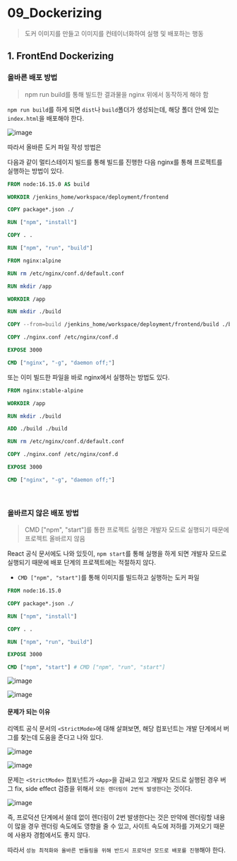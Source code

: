 # 09_Dockerizing

> 도커 이미지를 만들고 이미지를 컨테이너화하여 실행 및 배포하는 행동

## 1. FrontEnd Dockerizing

### 올바른 배포 방법

> npm run build를 통해 빌드한 결과물을 nginx 위에서 동작하게 해야 함

`npm run build`를 하게 되면 `dist`나 `build`폴더가 생성되는데, 해당 폴더 안에 있는 `index.html`을 배포해야 한다.

![image](https://user-images.githubusercontent.com/93081720/236376456-ad5d4354-b210-40f3-9fea-83097ee3c203.png)

따라서 올바른 도커 파일 작성 방법은

다음과 같이 멀티스테이지 빌드를 통해 빌드를 진행한 다음 nginx를 통해 프로젝트를 실행하는 방법이 있다.

```dockerfile
FROM node:16.15.0 AS build

WORKDIR /jenkins_home/workspace/deployment/frontend

COPY package*.json ./

RUN ["npm", "install"]

COPY . .

RUN ["npm", "run", "build"]

FROM nginx:alpine

RUN rm /etc/nginx/conf.d/default.conf

RUN mkdir /app

WORKDIR /app

RUN mkdir ./build

COPY --from=build /jenkins_home/workspace/deployment/frontend/build ./build

COPY ./nginx.conf /etc/nginx/conf.d

EXPOSE 3000

CMD ["nginx", "-g", "daemon off;"]
```

또는 이미 빌드한 파일을 바로 nginx에서 실행하는 방법도 있다.

```dockerfile
FROM nginx:stable-alpine

WORKDIR /app

RUN mkdir ./build

ADD ./build ./build

RUN rm /etc/nginx/conf.d/default.conf

COPY ./nginx.conf /etc/nginx/conf.d

EXPOSE 3000

CMD ["nginx", "-g", "daemon off;"]
```

<br>

### 올바르지 않은 배포 방법

> CMD ["npm", "start"]를 통한 프로젝트 실행은 개발자 모드로 실행되기 때문에 프로젝트 올바르지 않음

React 공식 문서에도 나와 있듯이, `npm start`를 통해 실행을 하게 되면 개발자 모드로 실행되기 때문에 배포 단계의 프로젝트에는 적절하지 않다.

- `CMD ["npm", "start"]`를 통해 이미지를 빌드하고 실행하는 도커 파일

```dockerfile
FROM node:16.15.0

COPY package*.json ./

RUN ["npm", "install"]

COPY . .

RUN ["npm", "run", "build"]

EXPOSE 3000

CMD ["npm", "start"] # CMD ["npm", "run", "start"]
```

![image](https://user-images.githubusercontent.com/93081720/236374793-fb25e771-c536-484c-bbb3-bf4d64f6ef71.png)



![image](https://user-images.githubusercontent.com/93081720/236375014-7c5765c5-6cc0-4685-8e02-df6a9f7772b8.png)

#### 문제가 되는 이유

리엑트 공식 문서의 `<StrictMode>`에 대해 살펴보면, 해당 컴포넌트는 개발 단계에서 버그를 찾는데 도움을 준다고 나와 있다.

![image](https://user-images.githubusercontent.com/93081720/236375333-301b5454-88b4-4446-a5a8-75aca76198f9.png)

![image](https://user-images.githubusercontent.com/93081720/236375731-dd1dcfd2-08cf-4796-8e8a-dc28c1da26d8.png)

문제는 `<StrictMode>` 컴포넌트가 `<App>`을 감싸고 있고 개발자 모드로 실행된 경우 버그 fix, side effect 검증을 위해서 `모든 렌더링이 2번씩 발생한다`는 것이다.

![image](https://user-images.githubusercontent.com/93081720/236375807-b2b0a5c8-0805-4d63-853c-277a44c581f2.png)

즉, 프로덕션 단계에서 쓸데 없이 렌더링이 2번 발생한다는 것은 만약에 렌더링할 내용이 많을 경우 렌더링 속도에도 영향을 줄 수 있고, 사이트 속도에 저하를 가져오기 때문에 사용자 경험에서도 좋지 않다.

따라서 `성능 최적화와 올바른 번들링을 위해 반드시 프로덕션 모드로 배포를 진행`해야 한다.